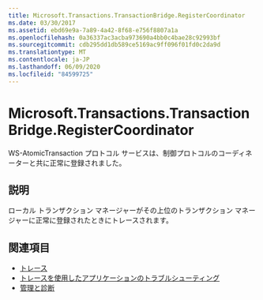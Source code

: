 ```yaml
---
title: Microsoft.Transactions.TransactionBridge.RegisterCoordinator
ms.date: 03/30/2017
ms.assetid: ebd69e9a-7a89-4a42-8f68-e756f8807a1a
ms.openlocfilehash: 0a36337ac3acba973690a4bb0c4bae28c92993bf
ms.sourcegitcommit: cdb295dd1db589ce5169ac9ff096f01fd0c2da9d
ms.translationtype: MT
ms.contentlocale: ja-JP
ms.lasthandoff: 06/09/2020
ms.locfileid: "84599725"
---
```

# <a name="microsofttransactionstransactionbridgeregistercoordinator"></a>Microsoft.Transactions.TransactionBridge.RegisterCoordinator
WS-AtomicTransaction プロトコル サービスは、制御プロトコルのコーディネーターと共に正常に登録されました。  
  
## <a name="description"></a>説明  
 ローカル トランザクション マネージャーがその上位のトランザクション マネージャーに正常に登録されたときにトレースされます。  
  
## <a name="see-also"></a>関連項目

- [トレース](index.md)
- [トレースを使用したアプリケーションのトラブルシューティング](using-tracing-to-troubleshoot-your-application.md)
- [管理と診断](../index.md)
